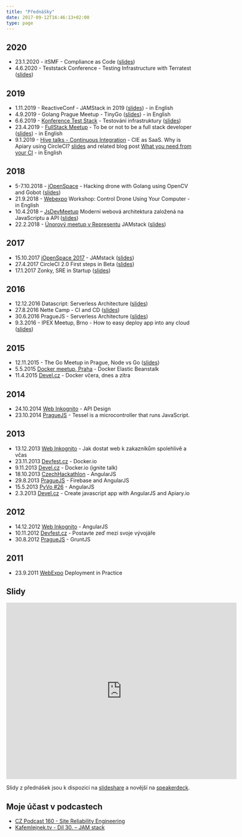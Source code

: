 ```yaml
---
title: "Přednášky"
date: 2017-09-12T16:46:13+02:00
type: page
---
```



## 2020

* 23.1.2020 - itSMF - Compliance as Code ([slides](https://speakerdeck.com/abtris/compliance-as-code))
* 4.6.2020 - Teststack Conference - Testing Infrastructure with Terratest ([slides](https://speakerdeck.com/abtris/testing-infrastructure-with-terratest))

## 2019

* 1.11.2019 - ReactiveConf - JAMStack in 2019 ([slides](https://speakerdeck.com/abtris/jamstack-in-2019)) - in English
* 4.9.2019 - Golang Prague Meetup - TinyGo ([slides](https://speakerdeck.com/abtris/tinygo)) - in English
* 6.6.2019 - [Konference Test Stack](http://www.datascript.cz/test-stack/) - Testování infrastruktury ([slides](https://speakerdeck.com/abtris/testing-cloud-infrastructure))
* 23.4.2019 - [FullStack Meetup](https://www.meetup.com/Prague-Full-stack-Developers-Meetup/events/260057176/) - To be or not to be a full stack developer ([slides](https://speakerdeck.com/abtris/to-be-or-not-to-be-a-full-stack-developer)) - in English
* 9.1.2019 - [Hive talks - Continuous Integration](https://www.meetup.com/apiaryio/events/257187270/) - CIE as SaaS. Why is Apiary  using CircleCI? [slides](https://speakerdeck.com/abtris/cie-as-saas-why-is-apiary-using-circleci) and related blog post [What you need from your CI](https://blog.apiary.io/What-you-need-from-your-CI) - in English

## 2018

* 5-7.10.2018 - [jOpenSpace](https://www.jopenspace.cz/2018.html) - Hacking drone with Golang using OpenCV and Gobot ([slides](https://speakerdeck.com/abtris/hacking-drone-with-golang))
* 21.9.2018 - [Webexpo](https://www.webexpo.net/prague2018/talk?id=control-drone-using-your-computer) Workshop: Control Drone Using Your Computer - in English
* 10.4.2018 – [JsDevMeetup](https://www.meetup.com/GDG-%C4%8CVUT-Prague/) Moderní webová architektura založená na JavaScriptu a API ([slides](https://www.slideshare.net/ladislavprskavec/modern-web-architecturebrbased-on-js-api-and-markup))
* 22.2.2018 - [Únorový meetup v Representu](https://www.meetup.com/Prague-Ruby-Meetup/events/247577634/) JAMstack ([slides](https://speakerdeck.com/abtris/jamstack-1))

## 2017

* 15.10.2017 [jOpenSpace 2017](https://www.jopenspace.cz/) - JAMstack ([slides](https://speakerdeck.com/abtris/jamstack))
* 27.4.2017 CircleCI 2.0 First steps in Beta ([slides](https://speakerdeck.com/abtris/circleci-2-dot-0-first-steps-in-beta))
* 17.1.2017 Zonky, SRE in Startup ([slides](https://www.slideshare.net/ladislavprskavec/sre-in-startup))

## 2016

* 12.12.2016 Datascript: Serverless Architecture ([slides](https://speakerdeck.com/abtris/datascript-serverless-architecture))
* 27.8.2016 Nette Camp - CI and CD ([slides](https://speakerdeck.com/abtris/ci-and-cd))
* 30.6.2016 PragueJS - Serverless Architecture ([slides](https://speakerdeck.com/abtris/serverless-architecture-praguejs-30-dot-6-2016))
* 9.3.2016 - IPEX Meetup, Brno - How to easy deploy app into any cloud ([slides](https://speakerdeck.com/abtris/how-to-easy-deploy-app-into-any-cloud))

## 2015

* 12.11.2015 - The Go Meetup in Prague, Node vs Go ([slides](https://speakerdeck.com/abtris/node-vs-go-datadog-and-heroku-parsing-log-service))
* 5.5.2015 [Docker meetup, Praha](https://www.meetup.com/Docker-Prague-Czech-Republic/events/221368157/) - Docker Elastic Beanstalk
* 11.4.2015 [Devel.cz](https://devel.cz/konference) - Docker včera, dnes a zítra

## 2014

* 24.10.2014 [Web Inkognito](https://webovky.vse.cz/web-inkognito/archiv) -  API Design
* 23.10.2014 [PragueJS](https://www.praguejs.cz/talks/2014) - Tessel is a microcontroller that runs JavaScript.

## 2013

* 13.12.2013 [Web Inkognito](https://webovky.vse.cz/web-inkognito/archiv) - Jak dostat web k zakazníkům spolehlivě a včas
* 23.11.2013 [Devfest.cz](https://devfest.cz) - Docker.io
* 9.11.2013 [Devel.cz](https://devel.cz/konference/) - Docker.io (ignite talk)
* 18.10.2013 [CzechHackathlon](https://www.czechhackathon.cz/) - AngularJS
* 29.8.2013 [PragueJS](https://www.praguejs.cz/talks/2013) - Firebase and AngularJS
* 15.5.2013 [PyVo #26](https://lanyrd.com/2013/praha-pyvo-may/) - AngularJS
* 2.3.2013 [Devel.cz](https://devel.cz/konference/) - Create javascript app with AngularJS and Apiary.io

## 2012

* 14.12.2012 [Web Inkognito](https://webovky.vse.cz/web-inkognito/archiv) - AngularJS
* 10.11.2012 [Devfest.cz](https://devfest.cz) - Postavte zeď mezi svoje vývojáře
* 30.8.2012 [PragueJS](https://www.praguejs.cz/talks/2012) - GruntJS

## 2011

* 23.9.2011 [WebExpo](https://webexpo.cz/praha2011/program/patek/) Deployment in Practice

## Slidy

<iframe src="https://www.slideshare.net/ladislavprskavec/slideshelf" width="615px" height="470px" frameborder="0" marginwidth="0" marginheight="0" scrolling="no" style="border:none;" allowfullscreen webkitallowfullscreen mozallowfullscreen></iframe>

Slidy z přednášek jsou k dispozici na [slideshare](https://www.slideshare.net/ladislavprskavec/presentations) a novější na [speakerdeck](https://speakerdeck.com/abtris/).

## Moje účast v podcastech

* [CZ Podcast 160 - Site Reliability Engineering](https://soundcloud.com/czpodcast-1/cz-podcast-160-site-reliability-engineering)
* [Kafemlejnek.tv - Díl 30. – JAM stack](https://kafemlejnek.tv/dil-30-jam-stack/)
